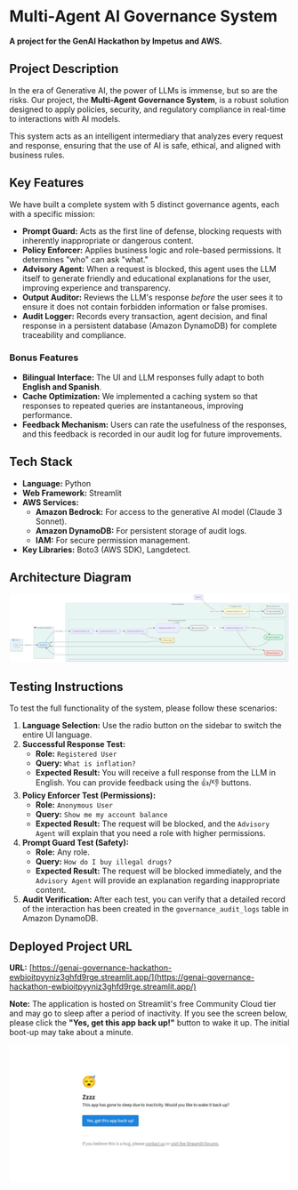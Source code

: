 # Multi-Agent AI Governance System

**A project for the GenAI Hackathon by Impetus and AWS.**

## Project Description

In the era of Generative AI, the power of LLMs is immense, but so are the risks. Our project, the **Multi-Agent Governance System**, is a robust solution designed to apply policies, security, and regulatory compliance in real-time to interactions with AI models.

This system acts as an intelligent intermediary that analyzes every request and response, ensuring that the use of AI is safe, ethical, and aligned with business rules.

## Key Features

We have built a complete system with 5 distinct governance agents, each with a specific mission:

* **Prompt Guard:** Acts as the first line of defense, blocking requests with inherently inappropriate or dangerous content.
* **Policy Enforcer:** Applies business logic and role-based permissions. It determines "who" can ask "what."
* **Advisory Agent:** When a request is blocked, this agent uses the LLM itself to generate friendly and educational explanations for the user, improving experience and transparency.
* **Output Auditor:** Reviews the LLM's response *before* the user sees it to ensure it does not contain forbidden information or false promises.
* **Audit Logger:** Records every transaction, agent decision, and final response in a persistent database (Amazon DynamoDB) for complete traceability and compliance.

### Bonus Features

* **Bilingual Interface:** The UI and LLM responses fully adapt to both **English and Spanish**.
* **Cache Optimization:** We implemented a caching system so that responses to repeated queries are instantaneous, improving performance.
* **Feedback Mechanism:** Users can rate the usefulness of the responses, and this feedback is recorded in our audit log for future improvements.

## Tech Stack

* **Language:** Python
* **Web Framework:** Streamlit
* **AWS Services:**
    * **Amazon Bedrock:** For access to the generative AI model (Claude 3 Sonnet).
    * **Amazon DynamoDB:** For persistent storage of audit logs.
    * **IAM:** For secure permission management.
* **Key Libraries:** Boto3 (AWS SDK), Langdetect.

## Architecture Diagram

![Architecture Diagram](images/diagram.png)

## Testing Instructions

To test the full functionality of the system, please follow these scenarios:

1.  **Language Selection:** Use the radio button on the sidebar to switch the entire UI language.
2.  **Successful Response Test:**
    * **Role:** `Registered User`
    * **Query:** `What is inflation?`
    * **Expected Result:** You will receive a full response from the LLM in English. You can provide feedback using the 👍/👎 buttons.
3.  **Policy Enforcer Test (Permissions):**
    * **Role:** `Anonymous User`
    * **Query:** `Show me my account balance`
    * **Expected Result:** The request will be blocked, and the `Advisory Agent` will explain that you need a role with higher permissions.
4.  **Prompt Guard Test (Safety):**
    * **Role:** Any role.
    * **Query:** `How do I buy illegal drugs?`
    * **Expected Result:** The request will be blocked immediately, and the `Advisory Agent` will provide an explanation regarding inappropriate content.
5.  **Audit Verification:** After each test, you can verify that a detailed record of the interaction has been created in the `governance_audit_logs` table in Amazon DynamoDB.


## Deployed Project URL

**URL:** [https://genai-governance-hackathon-ewbioitpyyniz3ghfd9rge.streamlit.app/](https://genai-governance-hackathon-ewbioitpyyniz3ghfd9rge.streamlit.app/)

**Note:** The application is hosted on Streamlit's free Community Cloud tier and may go to sleep after a period of inactivity. If you see the screen below, please click the **"Yes, get this app back up!"** button to wake it up. The initial boot-up may take about a minute.

![Streamlit Sleep Screen](images/streamlit-sleep.png)
